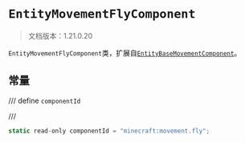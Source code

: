 # `EntityMovementFlyComponent`

> 文档版本：1.21.0.20

`EntityMovementFlyComponent`类，扩展自[`EntityBaseMovementComponent`](./entitybasemovementcomponent.md)。

## 常量

/// define
`componentId`


///

```js
static read-only componentId = "minecraft:movement.fly";
```

